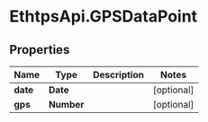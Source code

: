 # EthtpsApi.GPSDataPoint

## Properties

Name | Type | Description | Notes
------------ | ------------- | ------------- | -------------
**date** | **Date** |  | [optional] 
**gps** | **Number** |  | [optional] 


